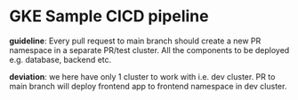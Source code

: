 # GKE Sample CICD pipeline

**guideline**: Every pull request to main branch should create a new PR namespace in a separate PR/test cluster. All the components to be deployed e.g. database, backend etc. 

**deviation**: we here have only 1 cluster to work with i.e. dev cluster. PR to main branch will deploy frontend app to frontend namespace in dev cluster.
